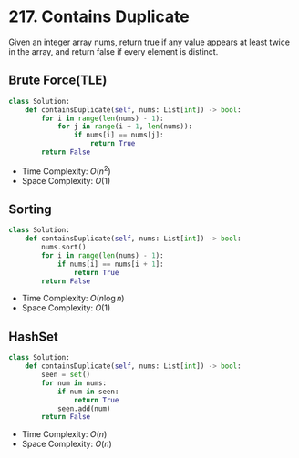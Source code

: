 # 217. Contains Duplicate
Given an integer array nums, return true if any value appears at least twice in the array, and return false if every element is distinct.
## Brute Force(TLE)
```PYTHON
class Solution:
    def containsDuplicate(self, nums: List[int]) -> bool:
        for i in range(len(nums) - 1):
            for j in range(i + 1, len(nums)):
                if nums[i] == nums[j]:
                    return True
        return False
```
* Time Complexity: $O(n^2)$
* Space Complexity: $O(1)$
## Sorting
```PYTHON
class Solution:
    def containsDuplicate(self, nums: List[int]) -> bool:
        nums.sort()
        for i in range(len(nums) - 1):
            if nums[i] == nums[i + 1]:
                return True
        return False
```
* Time Complexity: $O(n\log n)$
* Space Complexity: $O(1)$
## HashSet
```PYTHON
class Solution:
    def containsDuplicate(self, nums: List[int]) -> bool:
        seen = set()
        for num in nums:
            if num in seen:
                return True
            seen.add(num)
        return False
```
* Time Complexity: $O(n)$
* Space Complexity: $O(n)$